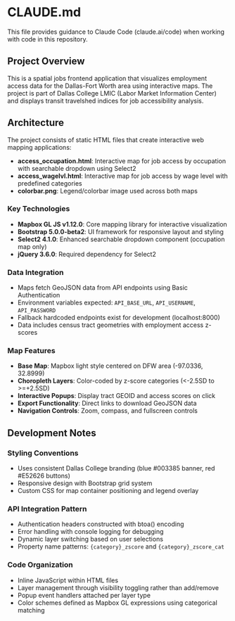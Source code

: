 # CLAUDE.md

This file provides guidance to Claude Code (claude.ai/code) when working with code in this repository.

## Project Overview

This is a spatial jobs frontend application that visualizes employment access data for the Dallas-Fort Worth area using interactive maps. The project is part of Dallas College LMIC (Labor Market Information Center) and displays transit travelshed indices for job accessibility analysis.

## Architecture

The project consists of static HTML files that create interactive web mapping applications:

- **access_occupation.html**: Interactive map for job access by occupation with searchable dropdown using Select2
- **access_wagelvl.html**: Interactive map for job access by wage level with predefined categories
- **colorbar.png**: Legend/colorbar image used across both maps

### Key Technologies
- **Mapbox GL JS v1.12.0**: Core mapping library for interactive visualization
- **Bootstrap 5.0.0-beta2**: UI framework for responsive layout and styling
- **Select2 4.1.0**: Enhanced searchable dropdown component (occupation map only)
- **jQuery 3.6.0**: Required dependency for Select2

### Data Integration
- Maps fetch GeoJSON data from API endpoints using Basic Authentication
- Environment variables expected: `API_BASE_URL`, `API_USERNAME`, `API_PASSWORD`
- Fallback hardcoded endpoints exist for development (localhost:8000)
- Data includes census tract geometries with employment access z-scores

### Map Features
- **Base Map**: Mapbox light style centered on DFW area (-97.0336, 32.8999)
- **Choropleth Layers**: Color-coded by z-score categories (<-2.5SD to >=+2.5SD)
- **Interactive Popups**: Display tract GEOID and access scores on click
- **Export Functionality**: Direct links to download GeoJSON data
- **Navigation Controls**: Zoom, compass, and fullscreen controls

## Development Notes

### Styling Conventions
- Uses consistent Dallas College branding (blue #003385 banner, red #E52626 buttons)
- Responsive design with Bootstrap grid system
- Custom CSS for map container positioning and legend overlay

### API Integration Pattern
- Authentication headers constructed with btoa() encoding
- Error handling with console logging for debugging
- Dynamic layer switching based on user selections
- Property name patterns: `{category}_zscore` and `{category}_zscore_cat`

### Code Organization
- Inline JavaScript within HTML files
- Layer management through visibility toggling rather than add/remove
- Popup event handlers attached per layer type
- Color schemes defined as Mapbox GL expressions using categorical matching
